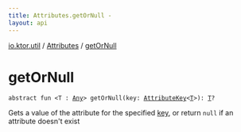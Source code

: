 ```yaml
---
title: Attributes.getOrNull - 
layout: api
---
```


<div class='api-docs-breadcrumbs'><a href="../index.html">io.ktor.util</a> / <a href="index.html">Attributes</a> / <a href="./get-or-null.html">getOrNull</a></div>

# getOrNull

<div class="signature"><code><span class="keyword">abstract</span> <span class="keyword">fun </span><span class="symbol">&lt;</span><span class="identifier">T</span>&nbsp;<span class="symbol">:</span>&nbsp;<a href="https://kotlinlang.org/api/latest/jvm/stdlib/kotlin/-any/index.html"><span class="identifier">Any</span></a><span class="symbol">&gt;</span> <span class="identifier">getOrNull</span><span class="symbol">(</span><span class="parameterName" id="io.ktor.util.Attributes$getOrNull(io.ktor.util.AttributeKey((io.ktor.util.Attributes.getOrNull.T)))/key">key</span><span class="symbol">:</span>&nbsp;<a href="../-attribute-key/index.html"><span class="identifier">AttributeKey</span></a><span class="symbol">&lt;</span><a href="get-or-null.html#T"><span class="identifier">T</span></a><span class="symbol">&gt;</span><span class="symbol">)</span><span class="symbol">: </span><a href="get-or-null.html#T"><span class="identifier">T</span></a><span class="symbol">?</span></code></div>

Gets a value of the attribute for the specified <a href="get-or-null.html#io.ktor.util.Attributes$getOrNull(io.ktor.util.AttributeKey((io.ktor.util.Attributes.getOrNull.T)))/key">key</a>, or return <code>null</code> if an attribute doesn't exist

